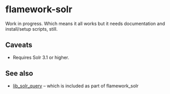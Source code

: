 flamework-solr
==

Work in progress. Which means it all works but it needs documentation and
install/setup scripts, still.

Caveats
--

* Requires Solr 3.1 or higher.

See also
--

* [lib_solr_query](https://github.com/iamcal/lib_solr_query) – which is included as part of flamework_solr
